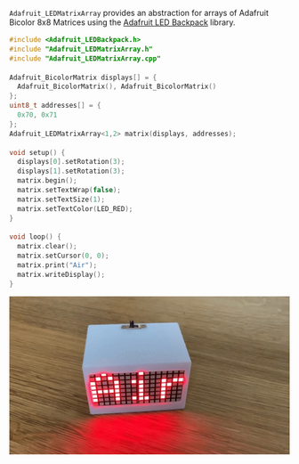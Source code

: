 `Adafruit_LEDMatrixArray` provides an abstraction for arrays of Adafruit Bicolor 8x8 Matrices using the [Adafruit LED Backpack](https://github.com/adafruit/Adafruit_LED_Backpack) library.

```c++
#include <Adafruit_LEDBackpack.h>
#include "Adafruit_LEDMatrixArray.h"
#include "Adafruit_LEDMatrixArray.cpp"

Adafruit_BicolorMatrix displays[] = {
  Adafruit_BicolorMatrix(), Adafruit_BicolorMatrix()
};
uint8_t addresses[] = {
  0x70, 0x71
};
Adafruit_LEDMatrixArray<1,2> matrix(displays, addresses);

void setup() {
  displays[0].setRotation(3);
  displays[1].setRotation(3);
  matrix.begin();
  matrix.setTextWrap(false);
  matrix.setTextSize(1);
  matrix.setTextColor(LED_RED);
}

void loop() {
  matrix.clear();
  matrix.setCursor(0, 0);
  matrix.print("Air");
  matrix.writeDisplay();
}

```

![Air](air.jpg)
